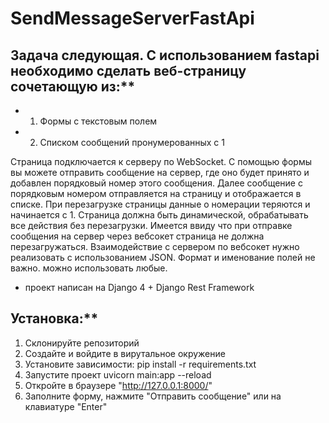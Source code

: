 # SendMessageServerFastApi


## Задача следующая. С использованием fastapi необходимо сделать веб-страницу сочетающую из:**
* 1. Формы с текстовым полем
* 2. Списком сообщений пронумерованных с 1

Страница подключается к серверу по WebSocket. С помощью формы вы можете отправить сообщение на сервер, где оно будет принято и добавлен порядковый номер этого сообщения. Далее сообщение с порядковым номером отправляется на страницу и отображается в списке.
При перезагрузке страницы данные о номерации теряются и начинается с 1.
Страница должна быть динамической, обрабатывать все действия без перезагрузки. Имеется ввиду что при отправке сообщения на сервер через вебсокет страница не должна перезагружаться.
Взаимодействие с сервером по вебсокет нужно реализовать с использованием JSON. Формат и именование полей не важно. можно использовать любые.

* проект написан на Django 4 + Django Rest Framework

## Установка:**

1. Склонируйте репозиторий
2. Создайте и войдите в вирутальное окружение
3. Установите зависимости: pip install -r requirements.txt
4. Запустите проект uvicorn main:app --reload
5. Откройте в браузере "http://127.0.0.1:8000/"
6. Заполните форму, нажмите "Отправить сообщение" или на клавиатуре "Enter"
